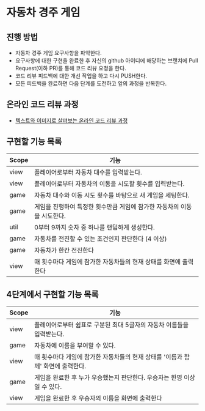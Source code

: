 # 자동차 경주 게임
## 진행 방법
* 자동차 경주 게임 요구사항을 파악한다.
* 요구사항에 대한 구현을 완료한 후 자신의 github 아이디에 해당하는 브랜치에 Pull Request(이하 PR)를 통해 코드 리뷰 요청을 한다.
* 코드 리뷰 피드백에 대한 개선 작업을 하고 다시 PUSH한다.
* 모든 피드백을 완료하면 다음 단계를 도전하고 앞의 과정을 반복한다.

## 온라인 코드 리뷰 과정
* [텍스트와 이미지로 살펴보는 온라인 코드 리뷰 과정](https://github.com/next-step/nextstep-docs/tree/master/codereview)

## 구현할 기능 목록
|Scope|기능|
|---|---|
|view|플레이어로부터 자동차 대수를 입력받는다.|
|view|플레이어로부터 자동차의 이동을 시도할 횟수를 입력받는다.|
|game|자동차 대수와 이동 시도 횟수를 바탕으로 새 게임을 세팅한다.|
|game|게임을 진행하여 특정한 횟수만큼 게임에 참가한 자동차의 이동을 시도한다.|
|util|0부터 9까지 숫자 중 하나를 랜덤하게 생성한다.
|game|자동차를 전진할 수 있는 조건인지 판단한다 (4 이상)|
|game|자동차가 한칸 전진한다|
|view|매 횟수마다 게임에 참가한 자동차들의 현재 상태를 화면에 출력한다|

## 4단계에서 구현할 기능 목록
|Scope|기능|
|---|---|
|view|플레이어로부터 쉼표로 구분된 최대 5글자의 자동차 이름들을 입력받는다.|
|game|자동차에 이름을 부여할 수 있다.|
|view|매 횟수마다 게임에 참가한 자동차들의 현재 상태를 '이름과 함께' 화면에 출력한다.|
|game|게임을 완료한 후 누가 우승했는지 판단한다. 우승자는 한명 이상일 수 있다.|
|view|게임을 완료한 후 우승자의 이름을 화면에 출력한다|
